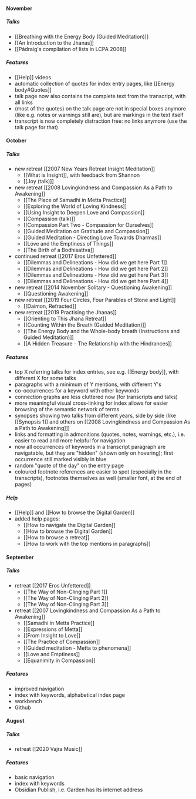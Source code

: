 #### November
##### Talks
- [[Breathing with the Energy Body (Guided Meditation)]]
- [[An Introduction to the Jhanas]]
- [[Pádraig's compilation of lists in LCPA 2008]]

##### Features
- [[Help]] videos
- automatic collection of quotes for index entry pages, like [[Energy body#Quotes]]
- talk page now also contains the complete text from the transcript, with all links
- (most of the quotes) on the talk page are not in special boxes anymore (like e.g. notes or warnings still are), but are markings in the text itself
- transcript is now completely distraction free: no links anymore (use the talk page for that)

#### October
##### Talks
- new retreat [[2007 New Years Retreat Insight Meditation]]
	- [[What is Insight]], with feedback from Shannon
	- [[Joy (talk)]]
-  new retreat [[2008 Lovingkindness and Compassion As a Path to Awakening]]
	- [[The Place of Samadhi in Metta Practice]]
	- [[Exploring the World of Loving Kindness]]
	- [[Using Insight to Deepen Love and Compassion]]
	- [[Compassion (talk)]]
	- [[Compassion Part Two - Compassion for Ourselves]]
	- [[Guided Meditation on Gratitude and Compassion]]
	- [[Guided Meditation - Directing Love Towards Dharmas]]
	- [[Love and the Emptiness of Things]]
	- [[The Birth of a Bodhisattva]]
- continued retreat [[2017 Eros Unfettered]]
	- [[Dilemmas and Delineations - How did we get here Part 1]]
	- [[Dilemmas and Delineations - How did we get here Part 2]]
	- [[Dilemmas and Delineations - How did we get here Part 3]]
	- [[Dilemmas and Delineations - How did we get here Part 4]]
- new retreat [[2014 November Solitary - Questioning Awakening]]
	- [[Questioning Awakening]]
- new retreat [[2019 Four Circles, Four Parables of Stone and Light]]
	- [[Daimon, Refracted]]
- new retreat [[2019 Practising the Jhanas]]
	- [[Orienting to This Jhana Retreat]]
	- [[Counting Within the Breath (Guided Meditation)]]
	- [[The Energy Body and the Whole-body breath (Instructions and Guided Meditation)]]
	- [[A Hidden Treasure - The Relationship with the Hindrances]]

##### Features
- top X referring talks for index entries, see e.g. [[Energy body]], with different X for some talks
- paragraphs with a minimum of Y mentions, with different Y's
- co-occurrences for a keyword with other keywords
- connection graphs are less cluttered now (for transcripts and talks)
- more meaningful visual cross-linking for index allows for easier browsing of the semantic network of terms
- synopses showing two talks from different years, side by side (like [[Synopsis 1]] and others on [[2008 Lovingkindness and Compassion As a Path to Awakening]])
- links and formatting in admonitions (quotes, notes, warnings, etc.), i.e. easier to read and more helpful for navigation
- now all occurrences of keywords in a transcript paragraph are navigatable, but they are "hidden" (shown only on hovering); first occurrence still marked visibly in blue
- random "quote of the day" on the entry page
- coloured footnote references are easier to spot (especially in the transcripts), footnotes themselves as well (smaller font, at the end of pages)

##### Help
- [[Help]] and [[How to browse the Digital Garden]]
- added help pages:
	- [[How to navigate the Digital Garden]]
	- [[How to browse the Digital Garden]]
	- [[How to browse a retreat]]
	- [[How to work with the top mentions in paragraphs]]

#### September
##### Talks
- retreat [[2017 Eros Unfettered]]
	- [[The Way of Non-Clinging Part 1]]
	- [[The Way of Non-Clinging Part 2]]
	- [[The Way of Non-Clinging Part 3]]
- retreat [[2007 Lovingkindness and Compassion As a Path to Awakening]]
	- [[Samadhi in Metta Practice]]
	- [[Expressions of Metta]]
	- [[From Insight to Love]]
	- [[The Practice of Compassion]]
	- [[Guided meditation - Metta to phenomena]]
	- [[Love and Emptiness]]
	- [[Equanimity in Compassion]]

##### Features
- improved navigation
- index with keywords, alphabetical index page
- workbench
- Github

#### August
##### Talks
- retreat [[2020 Vajra Music]]
##### Features
- basic  navigation
- index with keywords
- Obsidian Publish, i.e. Garden has its internet address

